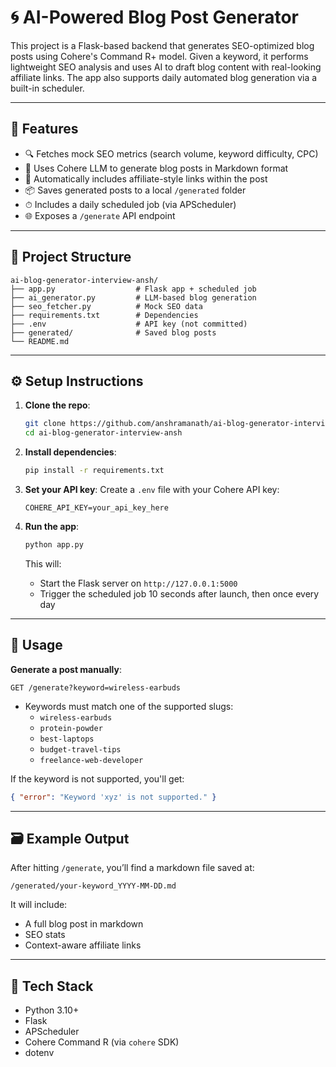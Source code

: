 # 🌀 AI-Powered Blog Post Generator

This project is a Flask-based backend that generates SEO-optimized blog posts using Cohere's Command R+ model. Given a keyword, it performs lightweight SEO analysis and uses AI to draft blog content with real-looking affiliate links. The app also supports daily automated blog generation via a built-in scheduler.

---

## 🚀 Features

- 🔍 Fetches mock SEO metrics (search volume, keyword difficulty, CPC)
- 🧠 Uses Cohere LLM to generate blog posts in Markdown format
- 🔗 Automatically includes affiliate-style links within the post
- 📦 Saves generated posts to a local `/generated` folder
- ⏱ Includes a daily scheduled job (via APScheduler)
- 🌐 Exposes a `/generate` API endpoint

---

## 📁 Project Structure

```
ai-blog-generator-interview-ansh/
├── app.py                  # Flask app + scheduled job
├── ai_generator.py         # LLM-based blog generation
├── seo_fetcher.py          # Mock SEO data
├── requirements.txt        # Dependencies
├── .env                    # API key (not committed)
├── generated/              # Saved blog posts
└── README.md
```

---

## ⚙️ Setup Instructions

1. **Clone the repo**:
   ```bash
   git clone https://github.com/anshramanath/ai-blog-generator-interview-ansh.git
   cd ai-blog-generator-interview-ansh
   ```

2. **Install dependencies**:
   ```bash
   pip install -r requirements.txt
   ```

3. **Set your API key**:
   Create a `.env` file with your Cohere API key:
   ```
   COHERE_API_KEY=your_api_key_here
   ```

4. **Run the app**:
   ```bash
   python app.py
   ```

   This will:
   - Start the Flask server on `http://127.0.0.1:5000`
   - Trigger the scheduled job 10 seconds after launch, then once every day

---

## 🔗 Usage

**Generate a post manually**:
```http
GET /generate?keyword=wireless-earbuds
```

- Keywords must match one of the supported slugs:
  - `wireless-earbuds`
  - `protein-powder`
  - `best-laptops`
  - `budget-travel-tips`
  - `freelance-web-developer`

If the keyword is not supported, you'll get:
```json
{ "error": "Keyword 'xyz' is not supported." }
```

---

## 🗃 Example Output

After hitting `/generate`, you’ll find a markdown file saved at:
```
/generated/your-keyword_YYYY-MM-DD.md
```

It will include:
- A full blog post in markdown
- SEO stats
- Context-aware affiliate links

---

## 🧠 Tech Stack

- Python 3.10+
- Flask
- APScheduler
- Cohere Command R (via `cohere` SDK)
- dotenv
